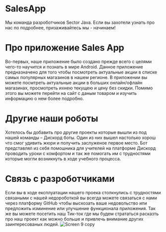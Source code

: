 #  SalesApp
Мы команда разроботчиков Sector Java. Если вы захотели узнать про нас по подробнее, призаживайтесь мы - начинаем!
# Про приложение Sales App
Во-первых, наше приложение было создано прежде всего с целями чего-то научится и познать в мире Android. 
Данное приложение предназначено для того чтобы посмотреть актуальные акции в списке самых популярных магазинов в нашем регионе.
В приложении вы можете посмтреть актуальные акции в больших онлайн/офлайн магазинах, просмотреть ихнею текущею и цену без скидки. Помимо этого вы можете перейти на сайт с даным товаром и изучить информацию о нем более подробно.	
# Другие наши роботы
Хотелось бы добавить про другие проекты которые вышли из под нашей команды – Дискорд боты. Один из них вышел настолько хорош что смог удивить жюри и получить заслуженое первое место. Бот представлял из себя помошника для учителей на платформе Дискорд проводить уроки с комфортом и так же помогать им с трудностями которые могли возникнуть в ходе учебного процесса. 
# Связь с разроботчиками 
Если вы в ходе експлуатации нашего проека столкнулись с трудностями связаными с нашей недороботкой вы всегда можете связаться с нами через платформу GitHub чтобы выскозать ваше недовольство или предложить изминение или улучшение функционала приложения. Так же вы можете посетить наш Тик-ток где мы будем стрататься расказть про наш проект как можно больше и привлечь внимание других заинтересованых людей.
![Screen 9 copy](https://user-images.githubusercontent.com/51232472/138778226-b94cc93d-e6ca-4681-b6bc-aaf9d7344d50.png)


